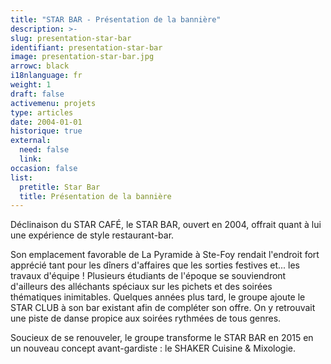 ```yaml
---
title: "STAR BAR - Présentation de la bannière"
description: >-
slug: presentation-star-bar
identifiant: presentation-star-bar 
image: presentation-star-bar.jpg
arrowc: black
i18nlanguage: fr
weight: 1
draft: false
activemenu: projets
type: articles
date: 2004-01-01
historique: true
external:
  need: false
  link:
occasion: false
list:
  pretitle: Star Bar
  title: Présentation de la bannière
---
```


Déclinaison du STAR CAFÉ, le STAR BAR, ouvert en 2004, offrait quant à lui une expérience de style restaurant-bar. 

Son emplacement favorable de La Pyramide à Ste-Foy rendait l'endroit fort apprécié tant pour les dîners d'affaires que les sorties festives et... les travaux d'équipe ! Plusieurs étudiants de l'époque se souviendront d'ailleurs des alléchants spéciaux sur les pichets et des soirées thématiques inimitables. 
Quelques années plus tard, le groupe ajoute le STAR CLUB à son bar existant afin de compléter son offre. On y retrouvait une piste de danse propice aux soirées rythmées de tous genres. 

Soucieux de se renouveler, le groupe transforme le STAR BAR en 2015 en un nouveau concept avant-gardiste : le SHAKER Cuisine & Mixologie.

 
